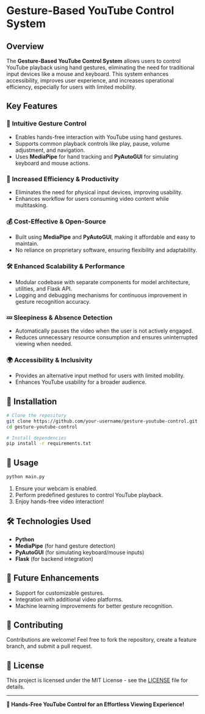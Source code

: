 # Gesture-Based YouTube Control System

## Overview
The **Gesture-Based YouTube Control System** allows users to control YouTube playback using hand gestures, eliminating the need for traditional input devices like a mouse and keyboard. This system enhances accessibility, improves user experience, and increases operational efficiency, especially for users with limited mobility.

## Key Features
### 🎯 **Intuitive Gesture Control**
- Enables hands-free interaction with YouTube using hand gestures.
- Supports common playback controls like play, pause, volume adjustment, and navigation.
- Uses **MediaPipe** for hand tracking and **PyAutoGUI** for simulating keyboard and mouse actions.

### 🔄 **Increased Efficiency & Productivity**
- Eliminates the need for physical input devices, improving usability.
- Enhances workflow for users consuming video content while multitasking.

### 💰 **Cost-Effective & Open-Source**
- Built using **MediaPipe** and **PyAutoGUI**, making it affordable and easy to maintain.
- No reliance on proprietary software, ensuring flexibility and adaptability.

### 🛠️ **Enhanced Scalability & Performance**
- Modular codebase with separate components for model architecture, utilities, and Flask API.
- Logging and debugging mechanisms for continuous improvement in gesture recognition accuracy.

### 💤 **Sleepiness & Absence Detection**
- Automatically pauses the video when the user is not actively engaged.
- Reduces unnecessary resource consumption and ensures uninterrupted viewing when needed.

### 🌍 **Accessibility & Inclusivity**
- Provides an alternative input method for users with limited mobility.
- Enhances YouTube usability for a broader audience.

## 📌 Installation
```bash
# Clone the repository
git clone https://github.com/your-username/gesture-youtube-control.git
cd gesture-youtube-control

# Install dependencies
pip install -r requirements.txt
```

## 🚀 Usage
```bash
python main.py
```
1. Ensure your webcam is enabled.
2. Perform predefined gestures to control YouTube playback.
3. Enjoy hands-free video interaction!

## 🛠️ Technologies Used
- **Python**
- **MediaPipe** (for hand gesture detection)
- **PyAutoGUI** (for simulating keyboard/mouse inputs)
- **Flask** (for backend integration)

## 📝 Future Enhancements
- Support for customizable gestures.
- Integration with additional video platforms.
- Machine learning improvements for better gesture recognition.

## 🤝 Contributing
Contributions are welcome! Feel free to fork the repository, create a feature branch, and submit a pull request.

## 📄 License
This project is licensed under the MIT License - see the [LICENSE](LICENSE) file for details.

---
**🚀 Hands-Free YouTube Control for an Effortless Viewing Experience!**


